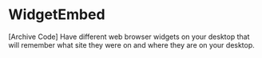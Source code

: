 # WidgetEmbed

[Archive Code] Have different web browser widgets on your desktop that will remember what site they were on and where they are on your desktop.